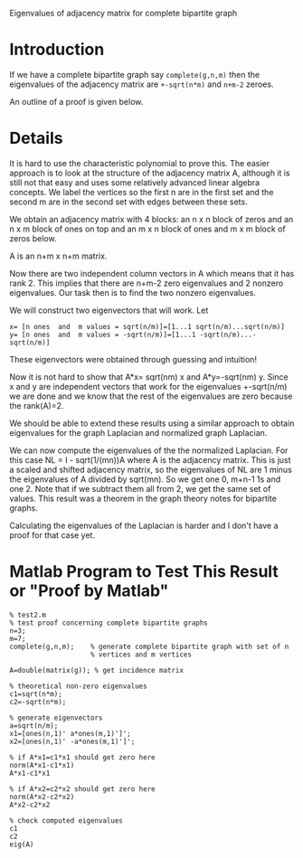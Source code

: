 Eigenvalues of adjacency matrix for complete bipartite graph

# Introduction #
If we have a complete bipartite graph say `complete(g,n,m)`
then the eigenvalues of the adjacency matrix are `+-sqrt(n*m)` and
`n+m-2` zeroes.

An outline of a proof is given below.


# Details #
It is hard to use the characteristic polynomial to prove this. The easier approach is to look at the structure of the adjacency matrix A, although it is still not that easy and uses some relatively advanced linear algebra concepts. We label the vertices so the first n are in the first set and the second m are in the second set with edges between these sets.

We obtain an adjacency matrix with 4 blocks: an n x n block of zeros and an n x m block of ones on top and an m x n block of ones and m x m block of zeros below.

A is an n+m x n+m matrix.

Now there are two independent column vectors in A which means that it has rank 2. This implies that there are n+m-2 zero eigenvalues and 2 nonzero eigenvalues. Our task then is to find the two nonzero eigenvalues.

We will construct two eigenvectors that will work. Let

```
x= [n ones  and  m values = sqrt(n/m)]=[1...1 sqrt(n/m)...sqrt(n/m)]
y= [n ones  and  m values = -sqrt(n/m)]=[1...1 -sqrt(n/m)...-sqrt(n/m)]
```

These eigenvectors were obtained through guessing and intuition!

Now it is not hard to show that A\*x= sqrt(nm) x and A\*y=-sqrt(nm) y. Since x and y are independent vectors that work for the eigenvalues +-sqrt(n/m) we are done and we know that the rest of the eigenvalues are zero because the rank(A)=2.

We should be able to extend these results using a similar approach to obtain eigenvalues for the graph Laplacian and normalized graph Laplacian.

We can now compute the eigenvalues of the the normalized Laplacian. For this case
NL = I - sqrt(1/(mn))A where A is the adjacency matrix. This is just a scaled
and shifted adjacency matrix, so the eigenvalues of NL are 1  minus the eigenvalues of A divided by sqrt(mn). So we get one 0, m+n-1 1s and one 2. Note that if we subtract them all from 2, we get the same set of values. This result was a theorem in the graph theory notes for bipartite graphs.

Calculating the eigenvalues of the Laplacian is harder and I don't have a proof for that case yet.


# Matlab Program to Test This Result or "Proof by Matlab" #
```
% test2.m
% test proof concerning complete bipartite graphs
n=3;
m=7;
complete(g,n,m);    % generate complete bipartite graph with set of n
                    % vertices and m vertices

A=double(matrix(g)); % get incidence matrix

% theoretical non-zero eigenvalues
c1=sqrt(n*m);
c2=-sqrt(n*m);

% generate eigenvectors
a=sqrt(n/m);
x1=[ones(n,1)' a*ones(m,1)']';
x2=[ones(n,1)' -a*ones(m,1)']';
    
% if A*x1=c1*x1 should get zero here
norm(A*x1-c1*x1)
A*x1-c1*x1

% if A*x2=c2*x2 should get zero here
norm(A*x2-c2*x2)
A*x2-c2*x2

% check computed eigenvalues
c1
c2
eig(A)
```